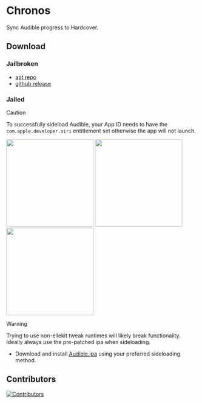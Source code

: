 # Chronos

Sync Audible progress to Hardcover.

## Download

### Jailbroken

- [apt repo](https://repo.adriancastro.dev)
- [github release](https://github.com/castdrian/Chronos/releases/latest)

### Jailed

> [!CAUTION]
> To successfully sideload Audible, your App ID needs to have the `com.apple.developer.siri` entitlement set otherwise the app will not launch.

<a href="https://tinyurl.com/chronos-feather"><img src="https://adriancastro.dev/0byxzkzdsauj.png" width="230"></a>
<a href="https://tinyurl.com/chronos-trollstore"><img src="https://i.imgur.com/dsbDLK9.png" width="230"></a>
<a href="https://tinyurl.com/chronos-sidestore"><img src="https://adriancastro.dev/basmxxk8sj3k.png" width="230"></a>

> [!WARNING]
> Trying to use non-ellekit tweak runtimes will likely break functionality. Ideally always use the pre-patched ipa when sideloading.

- Download and install [Audible.ipa](https://github.com/castdrian/Chronos/releases/latest/download/Audible.ipa) using your preferred sideloading method.

## Contributors

[![Contributors](https://contrib.rocks/image?repo=castdrian/Chronos)](https://github.com/castdrian/Chronos/graphs/contributors)
